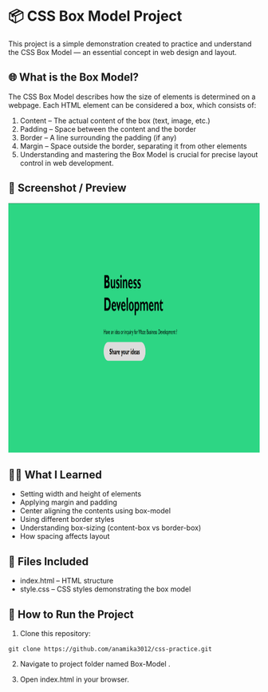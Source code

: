 # 📦 CSS Box Model Project
This project is a simple demonstration created to practice and understand the CSS Box Model — an essential concept in web design and layout.

## 🌐 What is the Box Model?
The CSS Box Model describes how the size of elements is determined on a webpage. Each HTML element can be considered a box, which consists of:

  1.  Content – The actual content of the box (text, image, etc.)
  2.  Padding – Space between the content and the border
  3.  Border – A line surrounding the padding (if any)
  4.  Margin – Space outside the border, separating it from other elements
  5.  Understanding and mastering the Box Model is crucial for precise layout control in web development.

## 📸 Screenshot / Preview
<img src="assign-01.png" alt="Box Model Preview" width="700" height="500"/>

## 🧑‍💻 What I Learned
  - Setting width and height of elements
  - Applying margin and padding
  - Center aligning the contents using box-model
  - Using different border styles
  - Understanding box-sizing (content-box vs border-box)
  - How spacing affects layout

## 📁 Files Included
  - index.html – HTML structure
  - style.css – CSS styles demonstrating the box model

## 🚀 How to Run the Project
  1. Clone this repository:
  ```
  git clone https://github.com/anamika3012/css-practice.git

  ```
  2. Navigate to project folder named Box-Model .
     
  3. Open index.html in your browser.

